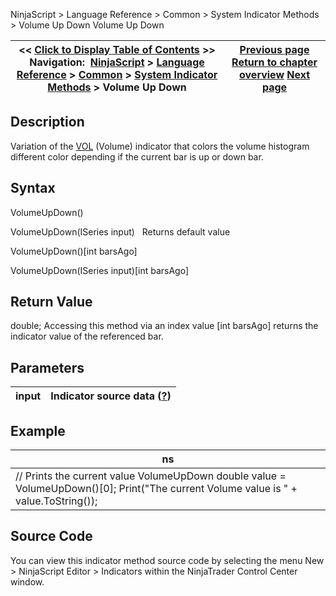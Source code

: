 ﻿
NinjaScript > Language Reference > Common > System Indicator Methods > Volume Up Down
Volume Up Down

| << [Click to Display Table of Contents](volume_up_down.md) >> **Navigation:**     [NinjaScript](ninjascript.md) > [Language Reference](language_reference_wip.md) > [Common](common.md) > [System Indicator Methods](indicators.md) > Volume Up Down | [Previous page](volume_rate_of_change_vroc.md) [Return to chapter overview](indicators.md) [Next page](vortex.md) |
| --- | --- |

## Description
Variation of the [VOL](volume.md) (Volume) indicator that colors the volume histogram different color depending if the current bar is up or down bar.

## Syntax
VolumeUpDown()  

VolumeUpDown(ISeries<double> input)
 
Returns default value  

VolumeUpDown()[int barsAgo]  

VolumeUpDown(ISeries<double> input)[int barsAgo]

## Return Value
double; Accessing this method via an index value [int barsAgo] returns the indicator value of the referenced bar.

## Parameters
| input | Indicator source data ([?](valid_input_data_for_indicator.md)) |
| --- | --- |

## Example
| ns |
| --- |
| // Prints the current value VolumeUpDown double value = VolumeUpDown()[0]; Print("The current Volume value is " + value.ToString()); |

## Source Code
You can view this indicator method source code by selecting the menu New > NinjaScript Editor > Indicators within the NinjaTrader Control Center window.
